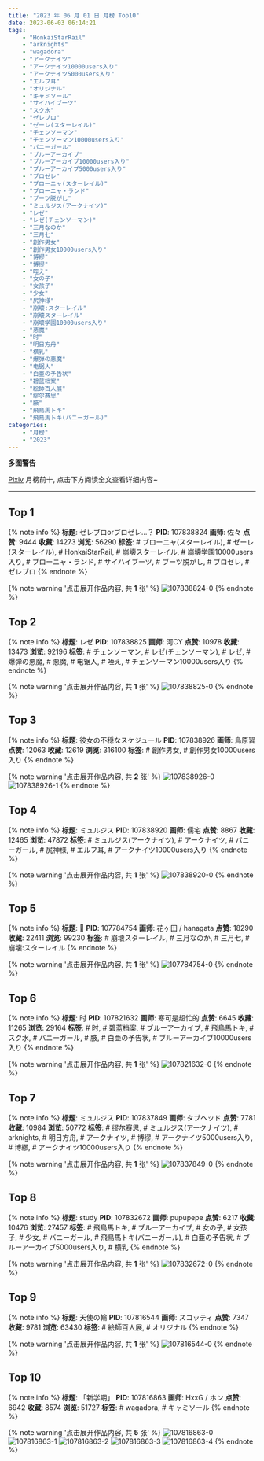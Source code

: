 ```yaml
---
title: "2023 年 06 月 01 日 月榜 Top10"
date: 2023-06-03 06:14:21
tags:
    - "HonkaiStarRail"
    - "arknights"
    - "wagadora"
    - "アークナイツ"
    - "アークナイツ10000users入り"
    - "アークナイツ5000users入り"
    - "エルフ耳"
    - "オリジナル"
    - "キャミソール"
    - "サイハイブーツ"
    - "スク水"
    - "ゼレブロ"
    - "ゼーレ(スターレイル)"
    - "チェンソーマン"
    - "チェンソーマン10000users入り"
    - "バニーガール"
    - "ブルーアーカイブ"
    - "ブルーアーカイブ10000users入り"
    - "ブルーアーカイブ5000users入り"
    - "ブロゼレ"
    - "ブローニャ(スターレイル)"
    - "ブローニャ・ランド"
    - "ブーツ脱がし"
    - "ミュルジス(アークナイツ)"
    - "レゼ"
    - "レゼ(チェンソーマン)"
    - "三月なのか"
    - "三月七"
    - "創作男女"
    - "創作男女10000users入り"
    - "博繆"
    - "博缪"
    - "咥え"
    - "女の子"
    - "女孩子"
    - "少女"
    - "尻神様"
    - "崩壊:スターレイル"
    - "崩壊スターレイル"
    - "崩壊学園10000users入り"
    - "悪魔"
    - "时"
    - "明日方舟"
    - "横乳"
    - "爆弾の悪魔"
    - "电锯人"
    - "白亜の予告状"
    - "碧蓝档案"
    - "絵師百人展"
    - "缪尔赛思"
    - "腋"
    - "飛鳥馬トキ"
    - "飛鳥馬トキ(バニーガール)"
categories:
    - "月榜"
    - "2023"
---
```


<i class="fa fa-triangle-exclamation"></i>**多图警告**<i class="fa fa-triangle-exclamation"></i>

[Pixiv](https://www.pixiv.net/) 月榜前十, 点击下方阅读全文查看详细内容~

<!-- more -->

---

## Top 1

{% note info %}
**标题**: ゼレブロorブロゼレ...？
**PID**: 107838824 **画师**: 佐々
**点赞**: 9444 **收藏**: 14273 **浏览**: 56290
**标签**: # ブローニャ(スターレイル), # ゼーレ(スターレイル), # HonkaiStarRail, # 崩壊スターレイル, # 崩壊学園10000users入り, # ブローニャ・ランド, # サイハイブーツ, # ブーツ脱がし, # ブロゼレ, # ゼレブロ
{% endnote %}

{% note warning '点击展开作品内容, 共 **1** 张' %}
![107838824-0](https://i.pixiv.re/img-original/img/2023/05/05/17/59/37/107838824_p0.jpg)
{% endnote %}

## Top 2

{% note info %}
**标题**: レゼ
**PID**: 107838825 **画师**: 河CY
**点赞**: 10978 **收藏**: 13473 **浏览**: 92196
**标签**: # チェンソーマン, # レゼ(チェンソーマン), # レゼ, # 爆弾の悪魔, # 悪魔, # 电锯人, # 咥え, # チェンソーマン10000users入り
{% endnote %}

{% note warning '点击展开作品内容, 共 **1** 张' %}
![107838825-0](https://i.pixiv.re/img-original/img/2023/05/05/17/59/38/107838825_p0.jpg)
{% endnote %}

## Top 3

{% note info %}
**标题**: 彼女の不穏なスケジュール
**PID**: 107838926 **画师**: 鳥原習
**点赞**: 12063 **收藏**: 12619 **浏览**: 316100
**标签**: # 創作男女, # 創作男女10000users入り
{% endnote %}

{% note warning '点击展开作品内容, 共 **2** 张' %}
![107838926-0](https://i.pixiv.re/img-original/img/2023/05/05/18/00/34/107838926_p0.jpg)
![107838926-1](https://i.pixiv.re/img-original/img/2023/05/05/18/00/34/107838926_p1.jpg)
{% endnote %}

## Top 4

{% note info %}
**标题**: ミュルジス
**PID**: 107838920 **画师**: 儒宅
**点赞**: 8867 **收藏**: 12465 **浏览**: 47872
**标签**: # ミュルジス(アークナイツ), # アークナイツ, # バニーガール, # 尻神様, # エルフ耳, # アークナイツ10000users入り
{% endnote %}

{% note warning '点击展开作品内容, 共 **1** 张' %}
![107838920-0](https://i.pixiv.re/img-original/img/2023/05/05/18/00/31/107838920_p0.jpg)
{% endnote %}

## Top 5

{% note info %}
**标题**: 🌸
**PID**: 107784754 **画师**: 花ヶ田 / hanagata
**点赞**: 18290 **收藏**: 22411 **浏览**: 99230
**标签**: # 崩壊スターレイル, # 三月なのか, # 三月七, # 崩壊:スターレイル
{% endnote %}

{% note warning '点击展开作品内容, 共 **1** 张' %}
![107784754-0](https://i.pixiv.re/img-original/img/2023/05/04/00/18/34/107784754_p0.png)
{% endnote %}

## Top 6

{% note info %}
**标题**: 时
**PID**: 107821632 **画师**: 寒可是超忙的
**点赞**: 6645 **收藏**: 11265 **浏览**: 29164
**标签**: # 时, # 碧蓝档案, # ブルーアーカイブ, # 飛鳥馬トキ, # スク水, # バニーガール, # 腋, # 白亜の予告状, # ブルーアーカイブ10000users入り
{% endnote %}

{% note warning '点击展开作品内容, 共 **1** 张' %}
![107821632-0](https://i.pixiv.re/img-original/img/2023/05/05/02/51/00/107821632_p0.jpg)
{% endnote %}

## Top 7

{% note info %}
**标题**: ミュルジス
**PID**: 107837849 **画师**: タブヘッド
**点赞**: 7781 **收藏**: 10984 **浏览**: 50772
**标签**: # 缪尔赛思, # ミュルジス(アークナイツ), # arknights, # 明日方舟, # アークナイツ, # 博缪, # アークナイツ5000users入り, # 博繆, # アークナイツ10000users入り
{% endnote %}

{% note warning '点击展开作品内容, 共 **1** 张' %}
![107837849-0](https://i.pixiv.re/img-original/img/2023/05/05/17/21/27/107837849_p0.jpg)
{% endnote %}

## Top 8

{% note info %}
**标题**: study
**PID**: 107832672 **画师**: pupupepe
**点赞**: 6217 **收藏**: 10476 **浏览**: 27457
**标签**: # 飛鳥馬トキ, # ブルーアーカイブ, # 女の子, # 女孩子, # 少女, # バニーガール, # 飛鳥馬トキ(バニーガール), # 白亜の予告状, # ブルーアーカイブ5000users入り, # 横乳
{% endnote %}

{% note warning '点击展开作品内容, 共 **1** 张' %}
![107832672-0](https://i.pixiv.re/img-original/img/2023/05/05/13/50/25/107832672_p0.jpg)
{% endnote %}

## Top 9

{% note info %}
**标题**: 天使の輪
**PID**: 107816544 **画师**: スコッティ
**点赞**: 7347 **收藏**: 9781 **浏览**: 63430
**标签**: # 絵師百人展, # オリジナル
{% endnote %}

{% note warning '点击展开作品内容, 共 **1** 张' %}
![107816544-0](https://i.pixiv.re/img-original/img/2023/05/05/00/00/51/107816544_p0.jpg)
{% endnote %}

## Top 10

{% note info %}
**标题**: 「新学期」
**PID**: 107816863 **画师**: HxxG / ホン
**点赞**: 6942 **收藏**: 8574 **浏览**: 51727
**标签**: # wagadora, # キャミソール
{% endnote %}

{% note warning '点击展开作品内容, 共 **5** 张' %}
![107816863-0](https://i.pixiv.re/img-original/img/2023/05/05/00/03/48/107816863_p0.jpg)
![107816863-1](https://i.pixiv.re/img-original/img/2023/05/05/00/03/48/107816863_p1.jpg)
![107816863-2](https://i.pixiv.re/img-original/img/2023/05/05/00/03/48/107816863_p2.jpg)
![107816863-3](https://i.pixiv.re/img-original/img/2023/05/05/00/03/48/107816863_p3.jpg)
![107816863-4](https://i.pixiv.re/img-original/img/2023/05/05/00/03/48/107816863_p4.jpg)
{% endnote %}

